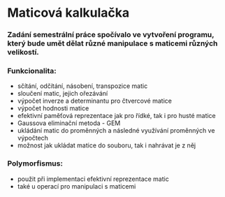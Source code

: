 # Maticová kalkulačka

### Zadání semestrální práce spočívalo ve vytvoření programu, který bude umět dělat různé manipulace s maticemi různých velikostí.

### Funkcionalita:
+ sčítání, odčítání, násobení, transpozice matic
+ sloučení matic, jejich ořezávání
+ výpočet inverze a determinantu pro čtvercové matice
+ výpočet hodnosti matice
+ efektivní paměťová reprezentace jak pro řídké, tak i pro husté matice
+ Gaussova eliminační metoda  -  GEM
+ ukládání matic do proměnných a následné využívání proměnných ve výpočtech
+ možnost jak ukládat matice do souboru, tak i nahrávat je z něj

### Polymorfismus:
* použit při implementaci efektivní reprezentace matic 
* také u operací pro manipulaci s maticemi
